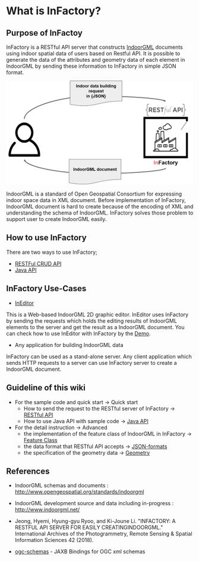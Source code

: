What is InFactory?
==================

## Purpose of InFactoy

InFactory is a RESTful API server that constructs [IndoorGML](http://www.opengeospatial.org/standards/indoorgml) documents using indoor spatial data of users based on Restful API. It is possible to generate the data of the attributes and geometry data of each element in IndoorGML by sending these information to InFactory in simple JSON format.

![InFactoryIntro](./InFactory_intro.png)

IndoorGML is a standard of Open Geospatial Consortium for expressing indoor space data in XML document. Before implementation of InFactory, IndoorGML document is hard to create because of the encoding of XML and understanding the schema of IndoorGML. InFactory solves those problem to support user to create IndoorGML easily.  


## How to use InFactory

There are two ways to use InFactory;

* [RESTFul CRUD API](https://github.com/STEMLab/InFactory/wiki/RESTful-API)
* [Java API](https://github.com/STEMLab/InFactory/wiki/CRUD-API)

## InFactory Use-Cases

* [InEditor](https://github.com/STEMLab/InEditor)

This is a Web-based IndoorGML 2D graphic editor. InEditor uses InFactory by sending the requests which holds the editing results of IndoorGML elements to the server and get the result as a IndoorGML document. You can check how to use InEditor with InFactory by the [Demo](https://www.youtube.com/watch?v=eW2Tpq2Yk_c&feature=youtu.be).

* Any application for building IndoorGML data

InFactory can be used as a stand-alone server. Any client application which sends HTTP requests to a server can use InFactory server to create a IndoorGML document.

## Guideline of this wiki

* For the sample code and quick start -> Quick start
  * How to send the request to the RESTful server of InFactory -> [RESTful API](https://github.com/STEMLab/InFactory/wiki/RESTful-API)
  * How to use Java API with sample code -> [Java API](https://github.com/STEMLab/InFactory/wiki/CRUD-API)
* For the detail instruction -> Advanced
  * the implementation of the feature class of IndoorGML in InFactory -> [Feature Class](https://github.com/STEMLab/InFactory/wiki/Feature-class)
  * the data format that RESTful API accepts -> [JSON-formats](https://github.com/STEMLab/InFactory/wiki/JSON-format)
  * the specification of the geometry data -> [Geometry](https://github.com/STEMLab/InFactory/wiki/Geometry)



## References

* IndoorGML schemas and documents :
http://www.opengeospatial.org/standards/indoorgml

* IndoorGML development source and data including in-progress : http://www.indoorgml.net/

* Jeong, Hyemi, Hyung-gyu Ryoo, and Ki-Joune Li. "INFACTORY: A RESTFUL API SERVER FOR EASILY CREATINGINDOORGML." International Archives of the Photogrammetry, Remote Sensing & Spatial Information Sciences 42 (2018).

* [ogc-schemas](https://github.com/highsource/ogc-schemas) - JAXB Bindings for OGC xml schemas
